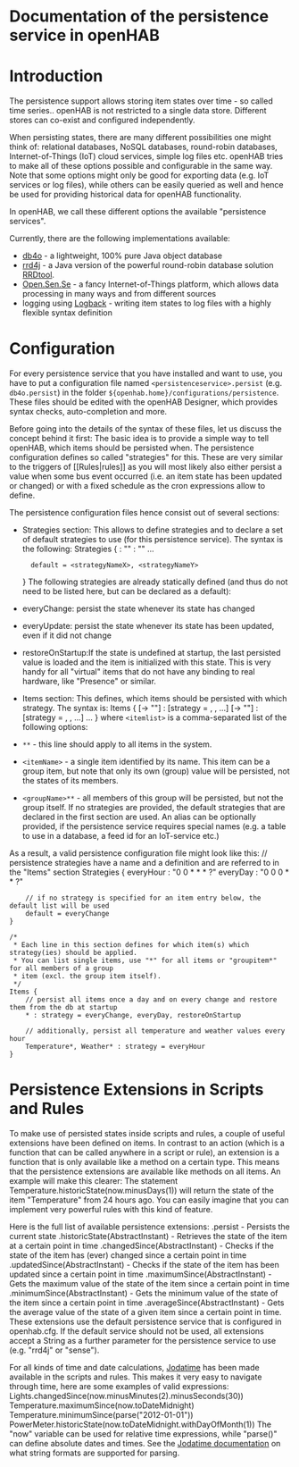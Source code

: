 # Documentation of the persistence service in openHAB

# Introduction

The persistence support allows storing item states over time - so called time series.. openHAB is not restricted to a single data store. Different stores can co-exist and configured independently.

When persisting states, there are many different possibilities one might think of: relational databases, NoSQL databases, round-robin databases, Internet-of-Things (IoT) cloud services, simple log files etc.
openHAB tries to make all of these options possible and configurable in the same way. Note that some options might only be good for exporting data (e.g. IoT services or log files), while others can be easily queried as well and hence be used for providing historical data for openHAB functionality.

In openHAB, we call these different options the available "persistence services".

Currently, there are the following implementations available:
- [db4o](http://www.db4o.com/) - a lightweight, 100% pure Java object database
- [rrd4j](http://code.google.com/p/rrd4j/) - a Java version of the powerful round-robin database solution [RRDtool](http://oss.oetiker.ch/rrdtool/).
- [Open.Sen.Se](http://open.sen.se/) - a fancy Internet-of-Things platform, which allows data processing in many ways and from different sources
- logging using [Logback](http://logback.qos.ch/) - writing item states to log files with a highly flexible syntax definition

# Configuration

For every persistence service that you have installed and want to use, you have to put a configuration file named `<persistenceservice>.persist` (e.g. `db4o.persist`) in the folder `${openhab.home}/configurations/persistence`. These files should be edited with the openHAB Designer, which provides syntax checks, auto-completion and more.

Before going into the details of the syntax of these files, let us discuss the concept behind it first:
The basic idea is to provide a simple way to tell openHAB, which items should be persisted when. The persistence configuration defines so called "strategies" for this. These are very similar to the triggers of [[Rules|rules]] as you will most likely also either persist a value when some bus event occurred (i.e. an item state has been updated or changed) or with a fixed schedule as the cron expressions allow to define. 

The persistence configuration files hence consist out of several sections:
- Strategies section: This allows to define strategies and to declare a set of default strategies to use (for this persistence service). The syntax is the following:
    Strategies {
    	<strategyName1> : "<cronexpression1>"
    	<strategyName2> : "<cronexpression2>"
            ...
    
    	default = <strategyNameX>, <strategyNameY>
    }
  The following strategies are already statically defined (and thus do not need to be listed here, but can be declared as a default):
- everyChange: persist the state whenever its state has changed
- everyUpdate: persist the state whenever its state has been updated, even if it did not change
- restoreOnStartup:If the state is undefined at startup, the last persisted value is loaded and the item is initialized with this state. This is very handy for all "virtual" items that do not have any binding to real hardware, like "Presence" or similar.

- Items section: This defines, which items should be persisted with which strategy. The syntax is:
    Items {
    	<itemlist1> [-> "<alias1>"] : [strategy = <strategy1>, <strategy2>, ...]
    	<itemlist2> [-> "<alias2>"] : [strategy = <strategyX>, <strategyY>, ...]
            ...
    }
  where `<itemlist>` is a comma-separated list of the following options:
- `**` - this line should apply to all items in the system.
- `<itemName>` - a single item identified by its name. This item can be a group item, but note that only its own (group) value will be persisted, not the states of its members.
- `<groupName>**` - all members of this group will be persisted, but not the group itself.
  If no strategies are provided, the default strategies that are declared in the first section are used.
  An alias can be optionally provided, if the persistence service requires special names (e.g. a table to use in a database, a feed id for an IoT-service etc.) 

As a result, a valid persistence configuration file might look like this:
    // persistence strategies have a name and a definition and are referred to in the "Items" section
    Strategies {
    	everyHour : "0 0 * * * ?"
    	everyDay  : "0 0 0 * * ?"
    
    	// if no strategy is specified for an item entry below, the default list will be used
    	default = everyChange
    }
    
    /* 
     * Each line in this section defines for which item(s) which strategy(ies) should be applied.
     * You can list single items, use "*" for all items or "groupitem*" for all members of a group
     * item (excl. the group item itself).
     */
    Items {
    	// persist all items once a day and on every change and restore them from the db at startup
    	* : strategy = everyChange, everyDay, restoreOnStartup
    	
    	// additionally, persist all temperature and weather values every hour
    	Temperature*, Weather* : strategy = everyHour
    }

# Persistence Extensions in Scripts and Rules

To make use of persisted states inside scripts and rules, a couple of useful extensions have been defined on items. In contrast to an action (which is a function that can be called anywhere in a script or rule), an extension is a function that is only available like a method on a certain type. This means that the persistence extensions are available like methods on all items. An example will make this clearer:
The statement
    Temperature.historicState(now.minusDays(1))
will return the state of the item "Temperature" from 24 hours ago. You can easily imagine that you can implement very powerful rules with this kind of feature.

Here is the full list of available persistence extensions:
    <item>.persist - Persists the current state
    <item>.historicState(AbstractInstant) - Retrieves the state of the item at a certain point in time
    <item>.changedSince(AbstractInstant) - Checks if the state of the item has (ever) changed since a certain point in time
    <item>.updatedSince(AbstractInstant) - Checks if the state of the item has been updated since a certain point in time
    <item>.maximumSince(AbstractInstant) - Gets the maximum value of the state of the item since a certain point in time
    <item>.minimumSince(AbstractInstant) - Gets the minimum value of the state of the item since a certain point in time
    <item>.averageSince(AbstractInstant) - Gets the average value of the state of a given item since a certain point in time.
These extensions use the default persistence service that is configured in openhab.cfg. If the default service should not be used, all extensions accept a String as a further parameter for the persistence service to use (e.g. "rrd4j" or "sense").

For all kinds of time and date calculations, [Jodatime](http://joda-time.sourceforge.net/) has been made available in the scripts and rules. This makes it very easy to navigate through time, here are some examples of valid expressions:
    Lights.changedSince(now.minusMinutes(2).minusSeconds(30))
    Temperature.maximumSince(now.toDateMidnight)
    Temperature.minimumSince(parse("2012-01-01"))
    PowerMeter.historicState(now.toDateMidnight.withDayOfMonth(1))
The "now" variable can be used for relative time expressions, while "parse()" can define absolute dates and times. See the [Jodatime documentation](http://joda-time.sourceforge.net/api-release/org/joda/time/format/ISODateTimeFormat.html#dateTimeParser()) on what string formats are supported for parsing.